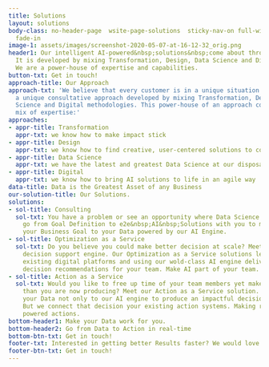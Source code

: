 ```yaml
---
title: Solutions
layout: solutions
body-class: no-header-page  wsite-page-solutions  sticky-nav-on full-width-on header-scroll-animate-off  wsite-theme-light
  fade-in
image-1: assets/images/screenshot-2020-05-07-at-16-12-32_orig.png
header1: Our intelligent AI-powered&nbsp;solutions&nbsp;come about through our approach.
  It is developed by mixing Transformation, Design, Data Science and Digital methodologies.
  We are a power-house of expertise and capabilities.
button-txt: Get in touch!
approach-title: Our Approach
approach-txt: 'We believe that every customer is in a unique situation. So we take
  a unique consultative approach developed by mixing Transformation, Design, Data
  Science and Digital methodologies. This power-house of an approach comes from our
  mix of expertise:'
approaches:
- appr-title: Transformation
  appr-txt: we know how to make impact stick
- appr-title: Design
  appr-txt: we know how to find creative, user-centered solutions to complex problems
- appr-title: Data Science
  appr-txt: we have the latest and greatest Data Science at our disposal
- appr-title: Digital
  appr-txt: we know how to bring AI solutions to life in an agile way
data-title: Data is the Greatest Asset of any Business
our-solution-title: Our Solutions.
solutions:
- sol-title: Consulting
  sol-txt: You have a problem or see an opportunity where Data Science can help? We
    go from Goal Definition to e2e&nbsp;AI&nbsp;Solutions with you to make an impact.<br>Connect
    your Business Goal to your Data powered by our AI Engine.
- sol-title: Optimization as a Service
  sol-txt: Do you believe you could make better decision at scale? Meet your new AI
    decision support engine. Our Optimization as a Service solutions leverages your
    existing digital platforms and using our wold-class AI engine delivers real-time
    decision recommendations for your team. Make AI part of your team.
- sol-title: Action as a Service
  sol-txt: Would you like to free up time of your team members yet make more impact
    than you are now producing? Meet our Action as a Service solution. We connect
    your Data not only to our AI engine to produce an impactful decision recommendation.
    But we connect that decision your existing action systems. Making real-time AI
    powered actions.
bottom-header1: Make your Data work for you.
bottom-header2: Go from Data to Action in real-time
bottom-btn-txt: Get in touch!
footer-txt: Interested in getting better Results faster? We would love to have a conversation!
footer-btn-txt: Get in touch!
---
```


